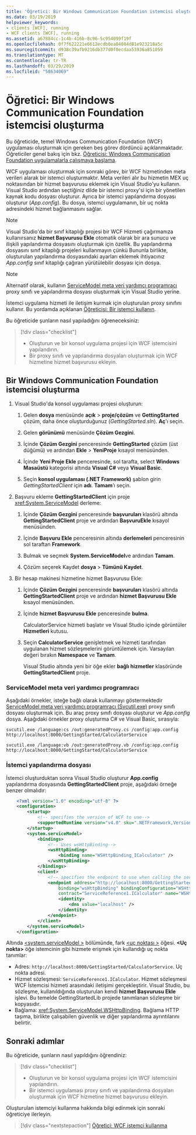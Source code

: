 ```yaml
---
title: 'Öğretici: Bir Windows Communication Foundation istemcisi oluşturma'
ms.date: 03/19/2019
helpviewer_keywords:
- clients [WCF], running
- WCF clients [WCF], running
ms.assetid: a67884cc-1c4b-416b-8c96-5c954099f19f
ms.openlocfilehash: 0f7f622221e6612ecdb0ea04084d81e923218a5c
ms.sourcegitcommit: d938c39afb9216db377d0f0ecdaa53936a851059
ms.translationtype: MT
ms.contentlocale: tr-TR
ms.lasthandoff: 03/29/2019
ms.locfileid: "58634069"
---
```

# <a name="tutorial-create-a-windows-communication-foundation-client"></a>Öğretici: Bir Windows Communication Foundation istemcisi oluşturma

Bu öğreticide, temel Windows Communication Foundation (WCF) uygulaması oluşturmak için gereken beş görev dördüncü açıklanmaktadır. Öğreticiler genel bakış için bkz. [Öğreticisi: Windows Communication Foundation uygulamalarla çalışmaya başlama](getting-started-tutorial.md).

WCF uygulaması oluşturmak için sonraki görev, bir WCF hizmetinden meta verileri alarak bir istemci oluşturmaktır. Meta verileri alır bu hizmetin MEX uç noktasından bir hizmet başvurusu eklemek için Visual Studio'yu kullanın. Visual Studio ardından seçtiğiniz dilde bir istemci proxy'si için bir yönetilen kaynak kodu dosyası oluşturur. Ayrıca bir istemci yapılandırma dosyası oluşturur (*App.config*). Bu dosya, istemci uygulamanın, bir uç nokta adresindeki hizmet bağlanmasını sağlar. 

> [!NOTE]
> Visual Studio'da bir sınıf kitaplığı projesi bir WCF Hizmeti çağırmanıza kullanırsanız **hizmet Başvurusu Ekle** otomatik olarak bir ara sunucu ve ilişkili yapılandırma dosyasını oluşturmak için özellik. Bu yapılandırma dosyasını sınıf kitaplığı projeleri kullanmayın çünkü Bununla birlikte, oluşturulan yapılandırma dosyasındaki ayarları eklemek ihtiyacınız *App.config* sınıf kitaplığı çağıran yürütülebilir dosyası için dosya.

> [!NOTE]
> Alternatif olarak, kullanın [ServiceModel meta veri yardımcı programracı](#servicemodel-metadata-utility-tool) proxy sınıfı ve yapılandırma dosyası oluşturmak için Visual Studio yerine.

İstemci uygulama hizmeti ile iletişim kurmak için oluşturulan proxy sınıfını kullanır. Bu yordamda açıklanan [Öğreticisi: Bir istemci kullanın](how-to-use-a-wcf-client.md).

Bu öğreticide şunların nasıl yapıladığını öğreneceksiniz:
> [!div class="checklist"]
> - Oluşturun ve bir konsol uygulama projesi için WCF istemcisini yapılandırın.
> - Bir proxy sınıfı ve yapılandırma dosyaları oluşturmak için WCF hizmetine hizmet başvurusu ekleyin.


## <a name="create-a-windows-communication-foundation-client"></a>Bir Windows Communication Foundation istemcisi oluşturma

1. Visual Studio'da konsol uygulaması projesi oluşturun: 

    1. Gelen **dosya** menüsünde **açık** > **proje/çözüm** ve **GettingStarted** çözüm, daha önce oluşturduğunuz (*GettingStarted.sln*). **Aç**'ı seçin.

    2. Gelen **görünümü** menüsünde **Çözüm Gezgini**.

    3. İçinde **Çözüm Gezgini** penceresinde **GettingStarted** çözüm (üst düğümü) ve ardından **Ekle** > **YeniProje** kısayol menüsünden. 
    
    4. İçinde **Yeni Proje Ekle** penceresinde, sol tarafta, select **Windows Masaüstü** kategorisi altında **Visual C#**  veya **Visual Basic**. 

    5. Seçin **konsol uygulaması (.NET Framework)** şablon girin *GettingStartedClient* için **adı**. **Tamam**’ı seçin.

2. Başvuru ekleme **GettingStartedClient** için proje <xref:System.ServiceModel> derleme: 

    1.  İçinde **Çözüm Gezgini** penceresinde **başvuruları** klasörü altında **GettingStartedClient** proje ve ardından **BaşvuruEkle** kısayol menüsünden. 

    2. İçinde **Başvuru Ekle** penceresinin altında **derlemeleri** penceresinin sol taraftan **Framework**.
    
    3. Bulmak ve seçmek **System.ServiceModel**ve ardından **Tamam**. 

    4. Çözüm seçerek Kaydet **dosya** > **Tümünü Kaydet**.

3. Bir hesap makinesi hizmetine hizmet Başvurusu Ekle:

   1. İçinde **Çözüm Gezgini** penceresinde **başvuruları** klasörü altında **GettingStartedClient** proje ve ardından **hizmet Başvurusu Ekle**  kısayol menüsünden.

   2. İçinde **hizmet Başvurusu Ekle** penceresinde **bulma**.

      CalculatorService hizmeti başlatır ve Visual Studio içinde görüntüler **Hizmetleri** kutusu.

   3. Seçin **CalculatorService** genişletmek ve hizmeti tarafından uygulanan hizmet sözleşmelerini görüntülemek için. Varsayılan değeri bırakın **Namespace** ve **Tamam**.

      Visual Studio altında yeni bir öğe ekler **bağlı hizmetler** klasöründe **GettingStartedClient** proje. 


### <a name="servicemodel-metadata-utility-tool"></a>ServiceModel meta veri yardımcı programracı

Aşağıdaki örnekler, isteğe bağlı olarak kullanmayı göstermektedir [ServiceModel meta veri yardımcı programracı (Svcutil.exe)](servicemodel-metadata-utility-tool-svcutil-exe.md) proxy sınıfı dosyası oluşturmak için. Bu araç proxy sınıfı dosyası oluşturur ve *App.config* dosya. Aşağıdaki örnekler proxy oluşturma C# ve Visual Basic, sırasıyla:

```shell
svcutil.exe /language:cs /out:generatedProxy.cs /config:app.config http://localhost:8000/GettingStarted/CalculatorService
```

```shell
svcutil.exe /language:vb /out:generatedProxy.vb /config:app.config http://localhost:8000/GettingStarted/CalculatorService
```

### <a name="client-configuration-file"></a>İstemci yapılandırma dosyası

İstemci oluşturduktan sonra Visual Studio oluşturur **App.config** yapılandırma dosyasında **GettingStartedClient** proje, aşağıdaki örneğe benzer olmalıdır:

```xml
    <?xml version="1.0" encoding="utf-8" ?>
    <configuration>
        <startup>
            <!-- specifies the version of WCF to use-->
            <supportedRuntime version="v4.0" sku=".NETFramework,Version=v4.6.1" />
        </startup>
        <system.serviceModel>
            <bindings>
                <!-- Uses wsHttpBinding-->
                <wsHttpBinding>
                    <binding name="WSHttpBinding_ICalculator" />
                </wsHttpBinding>
            </bindings>
            <client>
                <!-- specifies the endpoint to use when calling the service -->
                <endpoint address="http://localhost:8000/GettingStarted/CalculatorService"
                    binding="wsHttpBinding" bindingConfiguration="WSHttpBinding_ICalculator"
                    contract="ServiceReference1.ICalculator" name="WSHttpBinding_ICalculator">
                    <identity>
                        <dns value="localhost" />
                    </identity>
                </endpoint>
            </client>
        </system.serviceModel>
    </configuration>
```

Altında [ \<system.serviceModel >](../configure-apps/file-schema/wcf/system-servicemodel.md) bölümünde, fark [ \<uç noktası >](../configure-apps/file-schema/wcf/endpoint-element.md) öğesi. **&lt;Uç nokta&gt;** öğe istemcinin gibi hizmete erişmek için kullandığı uç nokta tanımlar:
- Adres: `http://localhost:8000/GettingStarted/CalculatorService`. Uç nokta adresi.
- Hizmet sözleşmesi: `ServiceReference1.ICalculator`. Hizmet sözleşmesi WCF İstemcisi hizmeti arasındaki iletişimi gerçekleştirir. Visual Studio, bu sözleşme, kullanıldığında oluşturulan kendi **hizmet Başvurusu Ekle** işlevi. Bu temelde GettingStartedLib projede tanımlanan sözleşme bir kopyasıdır. 
- Bağlama: <xref:System.ServiceModel.WSHttpBinding>. Bağlama HTTP taşıma, birlikte çalışabilen güvenlik ve diğer yapılandırma ayrıntılarını belirtir.

## <a name="next-steps"></a>Sonraki adımlar

Bu öğreticide, şunların nasıl yapıldığını öğrendiniz:
> [!div class="checklist"]
> - Oluşturun ve bir konsol uygulama projesi için WCF istemcisini yapılandırın.
> - Bir istemci uygulaması proxy sınıfı ve yapılandırma dosyaları oluşturmak için WCF hizmetine hizmet başvurusu ekleyin.

Oluşturulan istemciyi kullanma hakkında bilgi edinmek için sonraki öğreticiye ilerleyin.

> [!div class="nextstepaction"]
> [Öğretici: WCF istemci kullanma](how-to-use-a-wcf-client.md)


